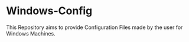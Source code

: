 # Windows-Config
This Repository aims to provide Configuration Files made by the user for Windows Machines.
